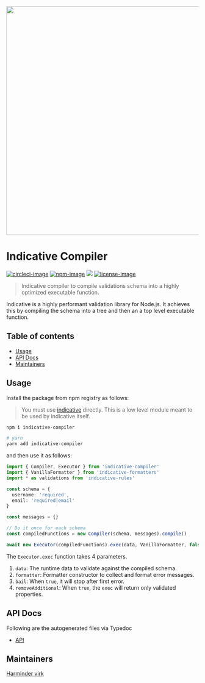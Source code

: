 <div align="center">
  <img src="https://res.cloudinary.com/adonisjs/image/upload/q_100/v1557762307/poppinss_iftxlt.jpg" width="600px">
</div>

# Indicative Compiler
[![circleci-image]][circleci-url] [![npm-image]][npm-url] ![][typescript-image] [![license-image]][license-url]
> Indicative compiler to compile validations schema into a highly optimized executable function.

Indicative is a highly performant validation library for Node.js. It achieves this by compiling the schema into a tree and then an a top level executable function.

<!-- START doctoc generated TOC please keep comment here to allow auto update -->
<!-- DON'T EDIT THIS SECTION, INSTEAD RE-RUN doctoc TO UPDATE -->
## Table of contents

- [Usage](#usage)
- [API Docs](#api-docs)
- [Maintainers](#maintainers)

<!-- END doctoc generated TOC please keep comment here to allow auto update -->

## Usage
Install the package from npm registry as follows:

> You must use [indicative](https://github.com/poppinss/indicative) directly. This is a low level module meant to be used by indicative itself.

```sh
npm i indicative-compiler

# yarn
yarn add indicative-compiler
```

and then use it as follows:

```ts
import { Compiler, Executor } from 'indicative-compiler'
import { VanillaFormatter } from 'indicative-formatters'
import * as validations from 'indicative-rules'

const schema = {
  username: 'required',
  email: 'required|email'
}

const messages = {}

// Do it once for each schema
const compiledFunctions = new Compiler(schema, messages).compile()

await new Executor(compiledFunctions).exec(data, VanillaFormatter, false, false)
```

The `Executor.exec` function takes 4 parameters.

1. `data`: The runtime data to validate against the compiled schema.
2. `formatter`: Formatter constructor to collect and format error messages.
3. `bail`: When `true`, it will stop after first error.
4. `removeAdditional`: When `true`, the `exec` will return only validated properties.

## API Docs
Following are the autogenerated files via Typedoc

* [API](docs/README.md)

## Maintainers
[Harminder virk](https://github.com/thetutlage)

[circleci-image]: https://img.shields.io/circleci/project/github/poppinss/indicative-compiler/master.svg?style=for-the-badge&logo=circleci
[circleci-url]: https://circleci.com/gh/poppinss/indicative-compiler "circleci"

[npm-image]: https://img.shields.io/npm/v/indicative-compiler.svg?style=for-the-badge&logo=npm
[npm-url]: https://npmjs.org/package/indicative-compiler "npm"

[typescript-image]: https://img.shields.io/badge/Typescript-294E80.svg?style=for-the-badge&logo=typescript

[license-url]: LICENSE.md
[license-image]: https://img.shields.io/aur/license/pac.svg?style=for-the-badge
